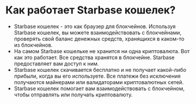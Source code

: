 # Как работает Starbase кошелек?

- Starbase кошелек - это как браузер для блокчейнов. Используя Starbase кошелек, вы можете взаимодействовать с блокчейнами, проверять свой баланс денежных средств, хранящихся в каком-то из блокчейнов.
- На самом Starbase кошельке не хранится ни одна криптовалюта. Вот как это работает. Все средства хранятся в блокчейне. Starbase предоставляет вам доступ к ним.
- Starbase кошелек скачивается бесплатно и не получает какой-либо прибыли, когда вы его используете. Все платежи без исключения получаются майнерами или валидаторами криптовалютных сетей.
- Starbase кошелек помогает вам взаимодействовать с блокчейном, чтобы отправлять или получать криптовалюту.
